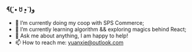 ### ٩̋(ˊ•͈ ꇴ •͈ˋ)و


- 🔭 I’m currently doing my coop with SPS Commerce;
- 🌱 I’m currently learning algorithm && exploring magics behind React;
- 💬 Ask me about anything, I am happy to help!
- 📫 How to reach me: yuanxie@outlook.com
